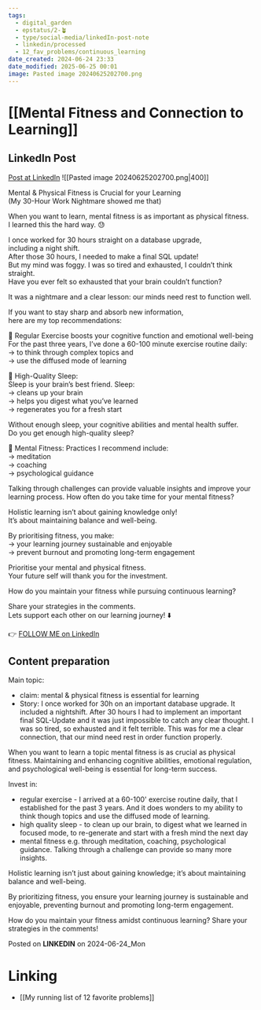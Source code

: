 ```yaml
---
tags:
  - digital_garden
  - epstatus/2-🪴
  - type/social-media/linkedIn-post-note
  - linkedin/processed
  - 12_fav_problems/continuous_learning
date_created: 2024-06-24 23:33
date_modified: 2025-06-25 00:01
image: Pasted image 20240625202700.png
---
```

# [[Mental Fitness and Connection to Learning]]

## LinkedIn Post

[Post at LinkedIn](https://www.linkedin.com/posts/sebastiankamilli_mental-physical-fitness-is-crucial-for-activity-7211261871486627840-9GXu?utm_source=share&utm_medium=member_desktop)
![[Pasted image 20240625202700.png|400]]

Mental & Physical Fitness is Crucial for your Learning  
(My 30-Hour Work Nightmare showed me that)  
  
When you want to learn, mental fitness is as important as physical fitness.  
I learned this the hard way. 😓  
  
I once worked for 30 hours straight on a database upgrade,  
including a night shift.  
After those 30 hours, I needed to make a final SQL update!  
But my mind was foggy. I was so tired and exhausted, I couldn’t think straight.  
Have you ever felt so exhausted that your brain couldn’t function?  
  
It was a nightmare and a clear lesson: our minds need rest to function well.  
  
If you want to stay sharp and absorb new information,  
here are my top recommendations:  
  
🔹 Regular Exercise boosts your cognitive function and emotional well-being  
For the past three years, I’ve done a 60-100 minute exercise routine daily:  
→ to think through complex topics and  
→ use the diffused mode of learning  
  
🔹 High-Quality Sleep:  
Sleep is your brain’s best friend. Sleep:  
→ cleans up your brain  
→ helps you digest what you’ve learned  
→ regenerates you for a fresh start  
  
Without enough sleep, your cognitive abilities and mental health suffer.  
Do you get enough high-quality sleep?  
  
🔹 Mental Fitness: Practices I recommend include:  
→ meditation  
→ coaching  
→ psychological guidance  
  
Talking through challenges can provide valuable insights and improve your learning process. How often do you take time for your mental fitness?  
  
Holistic learning isn’t about gaining knowledge only!  
It’s about maintaining balance and well-being.  
  
By prioritising fitness, you make:  
→ your learning journey sustainable and enjoyable  
→ prevent burnout and promoting long-term engagement  
  
Prioritise your mental and physical fitness.  
Your future self will thank you for the investment.  
  
How do you maintain your fitness while pursuing continuous learning?  
  
Share your strategies in the comments.  
Lets support each other on our learning journey! ⬇️

👉 [FOLLOW ME on LinkedIn](https://www.linkedin.com/comm/mynetwork/discovery-see-all?usecase=PEOPLE_FOLLOWS&followMember=sebastiankamilli)

## Content preparation

Main topic:
+ claim: mental & physical fitness is essential for learning
+ Story: I once worked for 30h on an important database upgrade. It included a nightshift. After 30 hours I had to implement an important final SQL-Update and it was just impossible to catch any clear thought. I was so tired, so exhausted and it felt terrible. This was for me a clear connection, that our mind need rest in order function properly. 

When you want to learn a topic mental fitness is as crucial as physical fitness. Maintaining and enhancing cognitive abilities, emotional regulation, and psychological well-being is essential for long-term success.

Invest in:
+ regular exercise - I arrived at a 60-100' exercise routine daily, that I established for the past 3 years. And it does wonders to my ability to think though topics and use the diffused mode of learning.
+ high quality sleep - to clean up our brain, to digest what we learned in focused mode, to re-generate and start with a fresh mind the next day
+ mental fitness e.g. through meditation, coaching, psychological guidance. Talking through a challenge can provide so many more insights.

Holistic learning isn’t just about gaining knowledge; it’s about maintaining balance and well-being. 

By prioritizing fitness, you ensure your learning journey is sustainable and enjoyable, preventing burnout and promoting long-term engagement.

How do you maintain your fitness amidst continuous learning? Share your strategies in the comments!

Posted on **LINKEDIN** on 2024-06-24_Mon

# Linking

+ [[My running list of 12 favorite problems]]